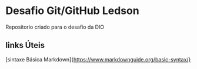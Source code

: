 #  Desafio Git/GitHub Ledson
Repositorio criado para o desafio da DIO

## links Úteis  
[sintaxe Básica  Markdown]{https://www.markdownguide.org/basic-syntax/}
